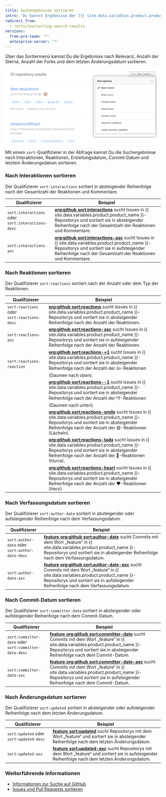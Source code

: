 ```yaml
---
title: Suchergebnisse sortieren
intro: 'Du kannst Ergebnisse der [{{ site.data.variables.product.product_name }}-Suche](/articles/searching-on-github) mit den Optionen des Menüs „Sortieren“ oder durch einen „sort“-Qualifizierer in der Abfrage sortieren.'
redirect_from:
  - /articles/sorting-search-results
versions:
  free-pro-team: '*'
  enterprise-server: '*'
---
```


Über das Sortiermenü kannst Du die Ergebnisse nach Relevanz, Anzahl der Sterne, Anzahl der Forks und dem letzten Änderungsdatum sortieren.

  ![Menü mit Optionen zum Sortieren der Suchergebnisse](/assets/images/help/search/repo-search-sort.png)

Mit einem `sort`-Qualifizierer in der Abfrage kannst Du die Suchergebnisse nach Interaktionen, Reaktionen, Erstellungsdatum, Commit-Datum und letztem Änderungsdatum sortieren.

### Nach Interaktionen sortieren

Der Qualifizierer `sort:interactions` sortiert in absteigender Reihenfolge nach der Gesamtzahl der Reaktionen und Kommentare.

| Qualifizierer                                     | Beispiel                                                                                                                                                                                                                                                                                                        |
| ------------------------------------------------- | --------------------------------------------------------------------------------------------------------------------------------------------------------------------------------------------------------------------------------------------------------------------------------------------------------------- |
| `sort:interactions` oder `sort:interactions-desc` | [**org:github sort:interactions**](https://github.com/search?q=org%3Agithub+sort%3Ainteractions&type=Issues) sucht Issues in {{ site.data.variables.product.product_name }}-Repositorys und sortiert sie in absteigender Reihenfolge nach der Gesamtzahl der Reaktionen und Kommentare.                         |
| `sort:interactions-asc`                           | [**org:github sort:interactions-asc**](https://github.com/search?utf8=%E2%9C%93&q=org%3Agithub+sort%3Ainteractions-asc&type=Issues) sucht Issues in {{ site.data.variables.product.product_name }}-Repositorys und sortiert sie in aufsteigender Reihenfolge nach der Gesamtzahl der Reaktionen und Kommentare. |

### Nach Reaktionen sortieren

Der Qualifizierer `sort:reactions` sortiert nach der Anzahl oder dem Typ der Reaktionen.

| Qualifizierer                               | Beispiel                                                                                                                                                                                                                                                                                                     |
| ------------------------------------------- | ------------------------------------------------------------------------------------------------------------------------------------------------------------------------------------------------------------------------------------------------------------------------------------------------------------ |
| `sort:reactions` oder `sort:reactions-desc` | [**org:github sort:reactions**](https://github.com/search?q=org%3Agithub+sort%3Areactions&type=Issues) sucht Issues in {{ site.data.variables.product.product_name }}-Repositorys und sortiert sie in absteigender Reihenfolge nach der Anzahl der Reaktionen.                                               |
| `sort:reactions-asc`                        | [**org:github sort:reactions-asc**](https://github.com/search?q=org%3Agithub+sort%3Areactions-asc&type=Issues) sucht Issues in {{ site.data.variables.product.product_name }}-Repositorys und sortiert sie in aufsteigender Reihenfolge nach der Anzahl der Reaktionen.                                      |
| <code>sort:reactions-<em>reaction</em></code>                   | [**org:github sort:reactions-+1**](https://github.com/search?q=org%3Agithub+sort%3Areactions-%2B1&type=Issues) sucht Issues in {{ site.data.variables.product.product_name }}-Repositorys und sortiert sie in absteigender Reihenfolge nach der Anzahl der :+1:-Reaktionen (Daumen nach oben).               |
|                                             | [**org:github sort:reactions--1**](https://github.com/search?utf8=%E2%9C%93&q=org%3Agithub+sort%3Areactions--1&type=Issues) sucht Issues in {{ site.data.variables.product.product_name }}-Repositorys und sortiert sie in absteigender Reihenfolge nach der Anzahl der :-1:-Reaktionen (Daumen nach unten). |
|                                             | [**org:github sort:reactions-smile**](https://github.com/search?utf8=%E2%9C%93&q=org%3Agithub+sort%3Areactions-smile&type=Issues) sucht Issues in {{ site.data.variables.product.product_name }}-Repositorys und sortiert sie in absteigender Reihenfolge nach der Anzahl der :smile:-Reaktionen (Lächeln).  |
|                                             | [**org:github sort:reactions-tada**](https://github.com/search?utf8=%E2%9C%93&q=org%3Agithub+sort%3Areactions-tada&type=Issues) sucht Issues in {{ site.data.variables.product.product_name }}-Repositorys und sortiert sie in absteigender Reihenfolge nach der Anzahl der :tada:-Reaktionen (Hurra).       |
|                                             | [**org:github sort:reactions-heart**](https://github.com/search?utf8=%E2%9C%93&q=org%3Agithub+sort%3Areactions-heart&type=Issues) sucht Issues in {{ site.data.variables.product.product_name }}-Repositorys und sortiert sie in absteigender Reihenfolge nach der Anzahl der :heart:-Reaktionen (Herz).     |

### Nach Verfassungsdatum sortieren

Der Qualifizierer `sort:author-date` sortiert in absteigender oder aufsteigender Reihenfolge nach dem Verfassungsdatum.

| Qualifizierer                                   | Beispiel                                                                                                                                                                                                                                                                                                                       |
| ----------------------------------------------- | ------------------------------------------------------------------------------------------------------------------------------------------------------------------------------------------------------------------------------------------------------------------------------------------------------------------------------ |
| `sort:author-date` oder `sort:author-date-desc` | [**feature org:github sort:author-date**](https://github.com/search?utf8=%E2%9C%93&q=feature+org%3Agithub+sort%3Aauthor-date&type=Commits) sucht Commits mit dem Wort „feature“ in {{ site.data.variables.product.product_name }}-Repositorys und sortiert sie in absteigender Reihenfolge nach dem Verfassungsdatum.          |
| `sort:author-date-asc`                          | [**feature org:github sort:author-date-asc**](https://github.com/search?utf8=%E2%9C%93&q=feature+org%3Agithub+sort%3Aauthor-date-asc&type=Commits) sucht Commits mit dem Wort „feature“ in {{ site.data.variables.product.product_name }}-Repositorys und sortiert sie in aufsteigender Reihenfolge nach dem Verfassungsdatum. |

### Nach Commit-Datum sortieren

Der Qualifizierer `sort:committer-date` sortiert in absteigender oder aufsteigender Reihenfolge nach dem Commit-Datum.

| Qualifizierer                                         | Beispiel                                                                                                                                                                                                                                                                                                                         |
| ----------------------------------------------------- | -------------------------------------------------------------------------------------------------------------------------------------------------------------------------------------------------------------------------------------------------------------------------------------------------------------------------------- |
| `sort:committer-date` oder `sort:committer-date-desc` | [**feature org:github sort:committer-date**](https://github.com/search?utf8=%E2%9C%93&q=feature+org%3Agithub+sort%3Acommitter-date&type=Commits) sucht Commits mit dem Wort „feature“ in {{ site.data.variables.product.product_name }}-Repositorys und sortiert sie in absteigender Reihenfolge nach dem Commit-Datum.          |
| `sort:committer-date-asc`                             | [**feature org:github sort:committer-date-asc**](https://github.com/search?utf8=%E2%9C%93&q=feature+org%3Agithub+sort%3Acommitter-date-asc&type=Commits) sucht Commits mit dem Wort „feature“ in {{ site.data.variables.product.product_name }}-Repositorys und sortiert sie in aufsteigender Reihenfolge nach dem Commit-Datum. |

### Nach Änderungsdatum sortieren

Der Qualifizierer `sort:updated` sortiert in absteigender oder aufsteigender Reihenfolge nach dem letzten Änderungsdatum.

| Qualifizierer                           | Beispiel                                                                                                                                                                                                                                        |
| --------------------------------------- | ----------------------------------------------------------------------------------------------------------------------------------------------------------------------------------------------------------------------------------------------- |
| `sort:updated` oder `sort:updated-desc` | [**feature sort:updated**](https://github.com/search?utf8=%E2%9C%93&q=feature+sort%3Aupdated&type=Repositories) sucht Repositorys mit dem Wort „feature“ und sortiert sie in absteigender Reihenfolge nach dem letzten Änderungsdatum.          |
| `sort:updated-asc`                      | [**feature sort:updated-asc**](https://github.com/search?utf8=%E2%9C%93&q=feature+sort%3Aupdated-asc&type=Repositories) sucht Repositorys mit dem Wort „feature“ und sortiert sie in aufsteigender Reihenfolge nach dem letzten Änderungsdatum. |

### Weiterführende Informationen

- [Informationen zur Suche auf GitHub](/articles/about-searching-on-github)
- [Issues und Pull Requests sortieren](/articles/sorting-issues-and-pull-requests/)
